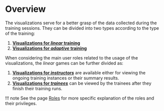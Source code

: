 # Overview

The visualizations serve for a better grasp of the data collected during the training sessions. They can be divided into two types according to the type of the training:

1. **[Visualizations for *linear* training](../visualizations-for-linear/)** 
2. **[Visualizations for *adaptive* training](../visualizations-for-adaptive/)**

When considering the main user roles related to the usage of the visualizations, the *linear* games can be further divided as:

1. **[Visualizations for *instructors*](../visualizations-for-linear/#for-instructors)** are available either for viewing the ongoing training instances or their summary results.
2. **[Visualizations for *trainees*](../visualizations-for-linear/#for-trainees)** can be viewed by the trainees after they finish their training runs.

!!! note
    See the page [Roles](../../../../user-guide-advanced/users-and-groups/roles/) for more specific explanation of the roles and their privileges.
